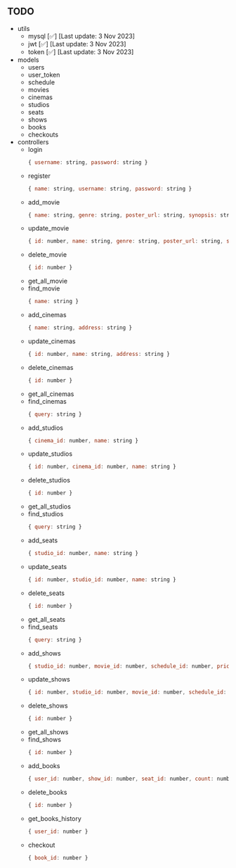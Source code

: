 ## TODO

- utils
  - mysql [✅] [Last update: 3 Nov 2023]
  - jwt [✅] [Last update: 3 Nov 2023]
  - token [✅] [Last update: 3 Nov 2023]
- models
  - users
  - user_token
  - schedule
  - movies
  - cinemas
  - studios
  - seats
  - shows
  - books
  - checkouts
- controllers
  - login
    ```js
    { username: string, password: string }
    ```
  - register
    ```js
    { name: string, username: string, password: string }
    ```
  - add_movie
    ```js
    { name: string, genre: string, poster_url: string, synopsis: string, rating: number }
    ```
  - update_movie
    ```js
    { id: number, name: string, genre: string, poster_url: string, synopsis: string, rating: number }
    ```
  - delete_movie
    ```js
    { id: number }
    ```
  - get_all_movie
  - find_movie
    ```js
    { name: string }
    ```
  - add_cinemas
    ```js
    { name: string, address: string }
    ```
  - update_cinemas
    ```js
    { id: number, name: string, address: string }
    ```
  - delete_cinemas
    ```js
    { id: number }
    ```
  - get_all_cinemas
  - find_cinemas
    ```js
    { query: string }
    ```
  - add_studios
    ```js
    { cinema_id: number, name: string }
    ```
  - update_studios
    ```js
    { id: number, cinema_id: number, name: string }
    ```
  - delete_studios
    ```js
    { id: number }
    ```
  - get_all_studios
  - find_studios
    ```js
    { query: string }
    ```
  - add_seats
    ```js
    { studio_id: number, name: string }
    ```
  - update_seats
    ```js
    { id: number, studio_id: number, name: string }
    ```
  - delete_seats
    ```js
    { id: number }
    ```
  - get_all_seats
  - find_seats
    ```js
    { query: string }
    ```
  - add_shows
    ```js
    { studio_id: number, movie_id: number, schedule_id: number, price: number, date: string }
    ```
  - update_shows
    ```js
    { id: number, studio_id: number, movie_id: number, schedule_id: number, price: number, date: string }
    ```
  - delete_shows
    ```js
    { id: number }
    ```
  - get_all_shows
  - find_shows
    ```js
    { id: number }
    ```
  - add_books
    ```js
    { user_id: number, show_id: number, seat_id: number, count: number }
    ```
  - delete_books
    ```js
    { id: number }
    ```
  - get_books_history
    ```js
    { user_id: number }
    ```
  - checkout
    ```js
    { book_id: number }
    ```

